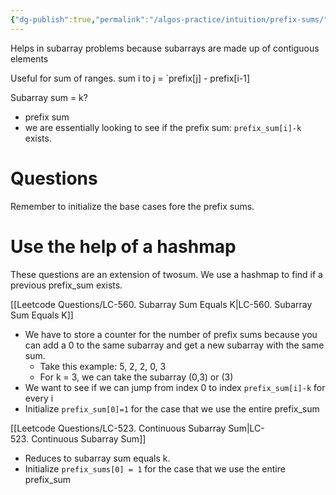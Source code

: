 ```yaml
---
{"dg-publish":true,"permalink":"/algos-practice/intuition/prefix-sums/"}
---
```


Helps in subarray problems because subarrays are made up of contiguous elements

Useful for sum of ranges.
sum i to j = `prefix[j] - prefix[i-1]

Subarray sum = k? 
- prefix sum
- we are essentially looking to see if the prefix sum: `prefix_sum[i]-k` exists.

# Questions
Remember to initialize the base cases fore the prefix sums.

# Use the help of a hashmap
These questions are an extension of twosum.
We use a hashmap to find if a previous prefix_sum exists.

[[Leetcode Questions/LC-560. Subarray Sum Equals K\|LC-560. Subarray Sum Equals K]]
- We have to store a counter for the number of prefix sums because you can add a 0 to the same subarray and get a new subarray with the same sum.
	- Take this example:  5,  2,  2,  0,  3
	- For k = 3, we can take the subarray (0,3) or (3)
- We want to see if we can jump from index 0 to index `prefix_sum[i]-k` for every i
- Initialize `prefix_sum[0]=1` for the case that we use the entire prefix_sum

[[Leetcode Questions/LC-523. Continuous Subarray Sum\|LC-523. Continuous Subarray Sum]]
- Reduces to subarray sum equals k. 
- Initialize `prefix_sums[0] = 1` for the case that we use the entire prefix_sum
